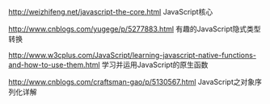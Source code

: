 http://weizhifeng.net/javascript-the-core.html JavaScript核心

http://www.cnblogs.com/yugege/p/5277883.html 有趣的JavaScript隐式类型转换

http://www.w3cplus.com/JavaScript/learning-javascript-native-functions-and-how-to-use-them.html 学习并运用JavaScript的原生函数 

http://www.cnblogs.com/craftsman-gao/p/5130567.html JavaScript之对象序列化详解
